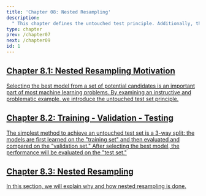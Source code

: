 ```yaml
---
title: 'Chapter 08: Nested Resampling'
description:
  " This chapter defines the untouched test principle. Additionally, the concepts of train-val-test split and nested resampling are explained."
type: chapter
prev: /chapter07
next: /chapter09
id: 1
---
```



<section class="c72e2d57">
  <h2 class="_5e0ebe7a">
  <a class="_46224d00 _7e2d93b5" href="/chapter08-01-nested-nestedresamplingmotivation">Chapter 8.1: Nested Resampling Motivation</a>

  </h2>
  <p class="de526628">
  <a class="_46224d00 _7e2d93b5" href="/chapter08-01-nested-nestedresamplingmotivation"> Selecting the best model from a set of potential candidates is an important part of most machine learning problems. By examining an instructive and problematic example, we introduce the untouched test set principle.</a>
  </p>
</section>





<section class="c72e2d57">
  <h2 class="_5e0ebe7a">
  <a class="_46224d00 _7e2d93b5" href="/chapter08-02-nested-trainingvalidationtesting">Chapter 8.2: Training - Validation - Testing</a>

  </h2>
  <p class="de526628">
  <a class="_46224d00 _7e2d93b5" href="/chapter08-02-nested-trainingvalidationtesting"> The simplest method to achieve an untouched test set is a 3-way split: the models are first learned on the "training set" and then evaluated and compared on the "validation set." After selecting the best model, the performance will be evaluated on the "test set." </a>
  </p>
</section>





<section class="c72e2d57">
  <h2 class="_5e0ebe7a">
  <a class="_46224d00 _7e2d93b5" href="/chapter08-03-nested-nestedresampling">Chapter 8.3: Nested Resampling</a>

  </h2>
  <p class="de526628">
  <a class="_46224d00 _7e2d93b5" href="/chapter08-03-nested-nestedresampling">  In this section, we will explain why and how nested resampling is done.</a>
  </p>
</section>




